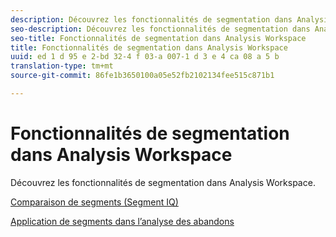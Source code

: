 ```yaml
---
description: Découvrez les fonctionnalités de segmentation dans Analysis Workspace.
seo-description: Découvrez les fonctionnalités de segmentation dans Analysis Workspace.
seo-title: Fonctionnalités de segmentation dans Analysis Workspace
title: Fonctionnalités de segmentation dans Analysis Workspace
uuid: ed 1 d 95 e 2-bd 32-4 f 03-a 007-1 d 3 e 4 ca 08 a 5 b
translation-type: tm+mt
source-git-commit: 86fe1b3650100a05e52fb2102134fee515c871b1

---
```



# Fonctionnalités de segmentation dans Analysis Workspace

Découvrez les fonctionnalités de segmentation dans Analysis Workspace.

[Comparaison de segments (Segment IQ)](https://marketing.adobe.com/resources/help/en_US/analytics/analysis-workspace/segment-comparison.html)

[Application de segments dans l’analyse des abandons](https://marketing.adobe.com/resources/help/en_US/analytics/analysis-workspace/compare-segments-fallout.html)
